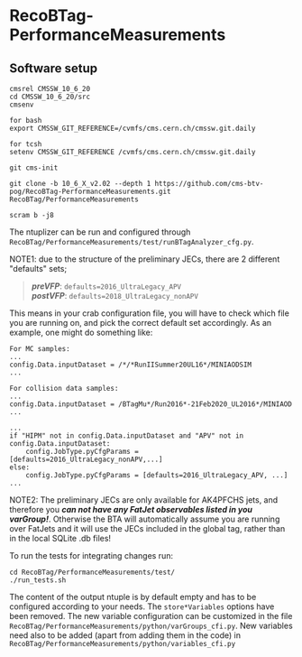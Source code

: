 # RecoBTag-PerformanceMeasurements

## Software setup

```
cmsrel CMSSW_10_6_20 
cd CMSSW_10_6_20/src
cmsenv

for bash
export CMSSW_GIT_REFERENCE=/cvmfs/cms.cern.ch/cmssw.git.daily

for tcsh
setenv CMSSW_GIT_REFERENCE /cvmfs/cms.cern.ch/cmssw.git.daily

git cms-init

git clone -b 10_6_X_v2.02 --depth 1 https://github.com/cms-btv-pog/RecoBTag-PerformanceMeasurements.git RecoBTag/PerformanceMeasurements

scram b -j8

```

The ntuplizer can be run and configured through ```RecoBTag/PerformanceMeasurements/test/runBTagAnalyzer_cfg.py```.

NOTE1: due to the structure of the preliminary JECs, there are 2 different "defaults" sets; 

> **_preVFP_**: ```defaults=2016_UltraLegacy_APV```<br/>
> **_postVFP_**: ```defaults=2018_UltraLegacy_nonAPV```<br/>

This means in your crab configuration file, you will have to check which file you are running on, and pick the correct default set accordingly. As an example, one might do something like:

```
For MC samples: 
...
config.Data.inputDataset = /*/*RunIISummer20UL16*/MINIAODSIM
...

For collision data samples:
...
config.Data.inputDataset = /BTagMu*/Run2016*-21Feb2020_UL2016*/MINIAOD
...

...
if "HIPM" not in config.Data.inputDataset and "APV" not in config.Data.inputDataset: 
	config.JobType.pyCfgParams = [defaults=2016_UltraLegacy_nonAPV,...]
else: 
	config.JobType.pyCfgParams = [defaults=2016_UltraLegacy_APV, ...]
...
```

NOTE2: The preliminary JECs are only available for AK4PFCHS jets, and therefore you **_can not have any FatJet observables listed in you varGroup!_**. Otherwise the BTA will automatically assume you are running over FatJets and it will use the JECs included in the global tag, rather than in the local SQLite .db files!



To run the tests for integrating changes run:

```
cd RecoBTag/PerformanceMeasurements/test/
./run_tests.sh
```
The content of the output ntuple is by default empty and has to be configured according to your needs. The ```store*Variables``` options have been removed.
The new variable configuration can be customized in the file ```RecoBTag/PerformanceMeasurements/python/varGroups_cfi.py```.
New variables need also to be added (apart from adding them in the code) in ```RecoBTag/PerformanceMeasurements/python/variables_cfi.py```
